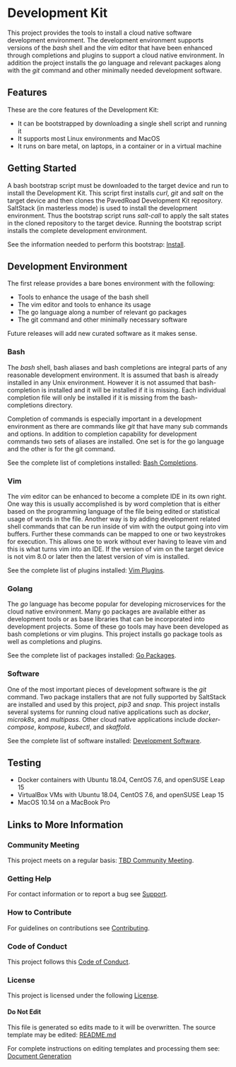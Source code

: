 # Development Kit

This project provides the tools to install a cloud native software development environment.
The development environment supports versions of the _bash_ shell and the _vim_ editor that
have been enhanced through completions and plugins to support a cloud native environment.
In addition the project installs the _go_ language and relevant packages along with
the _git_ command and other minimally needed development software.

## Features

These are the core features of the Development Kit:

- It can be bootstrapped by downloading a single shell script and running it
- It supports most Linux environments and MacOS
- It runs on bare metal, on laptops, in a container or in a virtual machine

## Getting Started

A bash bootstrap script must be downloaded to the target device
and run to install the Development Kit.
This script first installs _curl_, _git_ and _salt_ on the target device and then
clones the PavedRoad Development Kit repository.
SaltStack (in masterless mode) is used to install the development environment.
Thus the bootstrap script runs _salt-call_ to apply the salt states in the cloned
repository to the target device.
Running the bootstrap script installs the complete development environment.

See the information needed to perform this bootstrap: [Install](/devkit/INSTALL.md).

## Development Environment

The first release provides a bare bones environment with the following:

- Tools to enhance the usage of the bash shell
- The vim editor and tools to enhance its usage
- The go language along a number of relevant go packages
- The git command and other minimally necessary software

Future releases will add new curated software as it makes sense.

### Bash

The _bash_ shell, bash aliases and bash completions are integral parts
of any reasonable development environment.
It is assumed that bash is already installed in any Unix environment.
However it is not assumed that bash-completion is installed and it
will be installed if it is missing.
Each individual completion file will only be installed if it is missing from the
bash-completions directory.

Completion of commands is especially important in a development environment
as there are commands like _git_ that have many sub commands and options.
In addition to completion capability for development commands two sets of aliases
are installed.
One set is for the go language and the other is for the git command.

See the complete list of completions installed: [Bash Completions](/devkit/BOM_BASH_COMPS.md).

### Vim

The _vim_ editor can be enhanced to become a complete IDE in its own right.
One way this is usually accomplished is by word completion that is either based on the 
programming language of the file being edited or statistical usage of words in the file.
Another way is by adding development related shell commands that can be run
inside of vim with the output going into vim buffers.
Further these commands can be mapped to one or two keystrokes for execution.
This allows one to work without ever having to leave vim and this is what turns
vim into an IDE.
If the version of vim on the target device is not vim 8.0 or later then
the latest version of vim is installed.

See the complete list of plugins installed: [Vim Plugins](/devkit/BOM_VIM_PLUGINS.md).

### Golang

The _go_ language has become popular for developing microservices for the
cloud native environment.
Many go packages are available either as development tools or as base
libraries that can be incorporated into development projects.
Some of these go tools may have been developed as bash completions or vim plugins.
This project installs go package tools as well as completions and plugins.

See the complete list of packages installed: [Go Packages](/devkit/BOM_GO_PACKAGES.md).

### Software

One of the most important pieces of development software is the _git_ command.
Two package installers that are not fully supported by SaltStack are installed
and used by this project, _pip3_ and _snap_.
This project installs several systems for running cloud native applications
such as _docker_, _microk8s_, and _multipass_.
Other cloud native applications include _docker-compose_, _kompose_, _kubectl_, and _skaffold_.

See the complete list of software installed: [Development Software](/devkit/BOM_DEV_SOFTWARE.md).

## Testing

- Docker containers with Ubuntu 18.04, CentOS 7.6, and openSUSE Leap 15
- VirtualBox VMs with Ubuntu 18.04, CentOS 7.6, and openSUSE Leap 15
- MacOS 10.14 on a MacBook Pro

## Links to More Information

### Community Meeting
This project meets on a regular basis: [TBD Community Meeting](https://zoom.us/j/7886774843).
### Getting Help
For contact information or to report a bug see [Support](/SUPPORT.md).
### How to Contribute
For guidelines on contributions see [Contributing](/CONTRIBUTING.md).
### Code of Conduct
This project follows this [Code of Conduct](/CODE_OF_CONDUCT.md).
### License
This project is licensed under the following [License](/LICENSE).
#### Do Not Edit
This file is generated so edits made to it will be overwritten.
The source template may be edited:
[README.md](/assets/templates/devkit/README.md)

For complete instructions on editing templates and processing them see:
[Document Generation](/assets/README.md)
